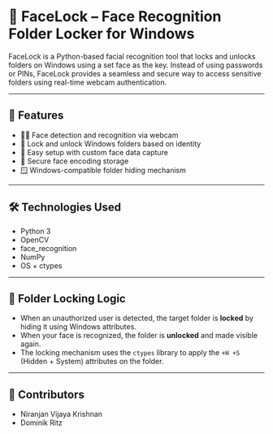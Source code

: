 # 🔐 FaceLock – Face Recognition Folder Locker for Windows

FaceLock is a Python-based facial recognition tool that locks and unlocks folders on Windows using a set face as the key. Instead of using passwords or PINs, FaceLock provides a seamless and secure way to access sensitive folders using real-time webcam authentication.

---

## 📸 Features

- 🧑‍💻 Face detection and recognition via webcam
- 🔐 Lock and unlock Windows folders based on identity
- 🧠 Easy setup with custom face data capture
- 💾 Secure face encoding storage
- 🪟 Windows-compatible folder hiding mechanism

---

## 🛠️ Technologies Used

- Python 3
- OpenCV
- face_recognition
- NumPy
- OS + ctypes

---

## 🔐 Folder Locking Logic

- When an unauthorized user is detected, the target folder is **locked** by hiding it using Windows attributes.
- When your face is recognized, the folder is **unlocked** and made visible again.
- The locking mechanism uses the `ctypes` library to apply the `+H +S` (Hidden + System) attributes on the folder.

---

## 👥 Contributors

- Niranjan Vijaya Krishnan
- Dominik Ritz

